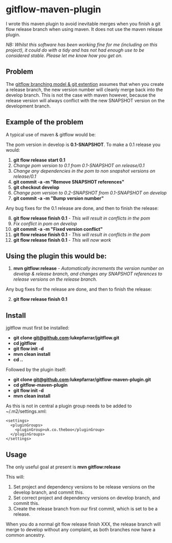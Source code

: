 
gitflow-maven-plugin
====================

I wrote this maven plugin to avoid inevitable merges when you finish a git flow release branch
when using maven. It does not use the maven release plugin.

*NB: Whilst this software has been working fine for me (including on this project), it could do with a tidy and has not had enough use 
to be considered stable. Please let me know how you get on.*


Problem
-------

The [gitflow branching model & git extention](http://nvie.com/posts/a-successful-git-branching-model/)
assumes that when you create a release branch, the new version number will cleanly merge back into the develop
branch. This is not the case with maven however, because the release version will always conflict with the new
SNAPSHOT version on the development branch.

Example of the problem
----------------------
A typical use of maven & gitflow would be:

The pom version in develop is **0.1-SNAPSHOT**. To make a 0.1 release you would:

1. **git flow release start 0.1**
2. *Change pom version to 0.1 from 0.1-SNAPSHOT on release/0.1*
3. *Change any dependencies in the pom to non snapshot versions on release/0.1*
4. **git commit -a -m "Remove SNAPSHOT references"**
5. **git checkout develop**
6. *Change pom version to 0.2-SNAPSHOT from 0.1-SNAPSHOT on develop*
7. **git commit -a -m "Bump version number"**

Any bug fixes for the 0.1 release are done, and then to finish the release:
	
8. **git flow release finish 0.1** - *This will result in conflicts in the pom*
9. *Fix conflict in pom on develop*
10. **git commit -a -m "Fixed version conflict"**
11. **git flow release finish 0.1** - *This will result in conflicts in the pom*
12. **git flow release finish 0.1** - *This will now work*

Using the plugin this would be:
-------------------------------
1. **mvn gitflow:release** - *Automatically increments the version number on
develop & release branch, and changes any SNAPSHOT references to release versions
on the release branch.*

Any bug fixes for the release are done, and then to finish the release:

2. **git flow release finish 0.1**

Install
-------

jgitflow must first be installed:

* **git clone git@github.com:lukepfarrar/jgitflow.git**
* **cd jgitflow**
* **git flow init -d**
* **mvn clean install**
* **cd ..**

Followed by the plugin itself:

* **git clone git@github.com:lukepfarrar/gitflow-maven-plugin.git**
* **cd gitflow-maven-plugin**
* **git flow init -d**
* **mvn clean install**

As this is not in central a plugin group needs to be added to ~/.m2/settings.xml:

    <settings>
      <pluginGroups>
        <pluginGroup>uk.co.theboo</pluginGroup>
      </pluginGroups>
    </settings>

Usage
-----

The only useful goal at present is **mvn gitflow:release**

This will:

1. Set project and dependency versions to be release versions on the develop branch, and commit this.
2. Set correct project and dependency versions on develop branch, and commit this.
3. Create the release branch from our first commit, which is set to be a release.

When you do a normal git flow release finish XXX, the release branch will merge to develop without any
complaint, as both branches now have a common ancestry.

